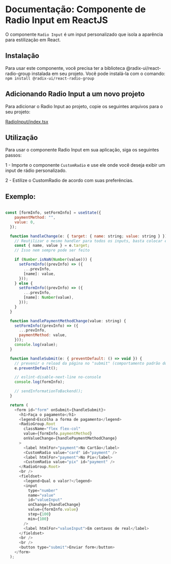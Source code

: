 # Documentação: Componente de Radio Input em ReactJS

O componente `Radio Input` é  um input personalizado que isola a aparência para estilização em React.

## Instalação

Para usar este componente, você precisa ter a biblioteca @radix-ui/react-radio-group instalada em seu projeto. Você pode instalá-la com o comando:
`npm install @radix-ui/react-radio-group`

## Adicionando Radio Input a um novo projeto

Para adicionar o Radio Input ao projeto, copie os seguintes arquivos para o seu projeto:

[RadioInput/index.tsx](https://github.com/StructCE/our-react-components/blob/main/src/components/RadioInput/index.tsx)


## Utilização 

Para usar o componente Radio Input em sua aplicação, siga os seguintes passos:

1 - Importe o componente `CustomRadio` e use ele onde você deseja exibir um input de rádio personalizado.

2 - Estilize o CustomRadio de acordo com suas preferências.

## Exemplo:

```js

const [formInfo, setFormInfo] = useState({
    paymentMethod: "",
    value: 0,
  });

  function handleChange(e: { target: { name: string; value: string } }) {
    // Reutilizar o mesmo handler para todos os inputs, basta colocar em cada um deles o atributo "name"
    const { name, value } = e.target;
    // Isso nem sempre pode ser feito

    if (Number.isNaN(Number(value))) {
      setFormInfo((prevInfo) => ({
        ...prevInfo,
        [name]: value,
      }));
    } else {
      setFormInfo((prevInfo) => ({
        ...prevInfo,
        [name]: Number(value),
      }));
    }
  }

  function handlePaymentMethodChange(value: string) {
    setFormInfo((prevInfo) => ({
      ...prevInfo,
      paymentMethod: value,
    }));
    console.log(value);
  }

  function handleSubmit(e: { preventDefault: () => void }) {
    // prevenir o reload da página no "submit" (comportamento padrão do form)
    e.preventDefault();

    // eslint-disable-next-line no-console
    console.log(formInfo);

    // sendInformationToBackend();
  }

  return (
    <form id="form" onSubmit={handleSubmit}>
      <h1>Faça o pagamento</h1>
      <legend>Escolha a forma de pagamento</legend>
      <RadioGroup.Root
        className="flex flex-col"
        value={formInfo.paymentMethod}
        onValueChange={handlePaymentMethodChange}
      >
        <label htmlFor="payment">No Cartão</label>
        <CustomRadio value="card" id="payment" />
        <label htmlFor="payment">No Pix</label>
        <CustomRadio value="pix" id="payment" />
      </RadioGroup.Root>
      <br />
      <fieldset>
        <legend>Qual o valor?</legend>
        <input
          type="number"
          name="value"
          id="valueInput"
          onChange={handleChange}
          value={formInfo.value}
          step={100}
          min={100}
        />
        <label htmlFor="valueInput">Em centavos de real</label>
      </fieldset>
      <br />
      <br />
      <button type="submit">Enviar form</button>
    </form>
  );

```
